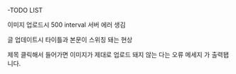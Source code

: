 -TODO LIST

이미지 업로드시 500 interval 서버 에러 생김

글 업데이트시 타이틀과 본문이 스위칭 돼는 현상

제목 클릭해서 들어가면 이미지가 제대로 업로드 돼지 않는 다는 오류 메세지 가 출력됍니다.
